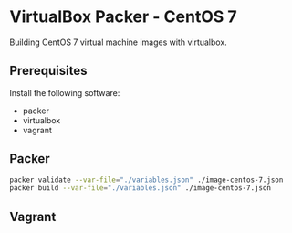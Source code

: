# VirtualBox Packer - CentOS 7

Building CentOS 7 virtual machine images with virtualbox.

## Prerequisites

Install the following software:

* packer
* virtualbox
* vagrant

## Packer

```BASH
packer validate --var-file="./variables.json" ./image-centos-7.json
packer build --var-file="./variables.json" ./image-centos-7.json
```

## Vagrant